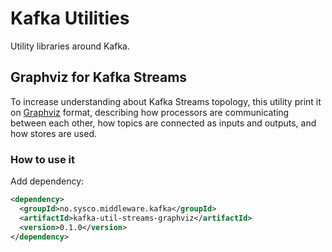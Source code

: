 # Kafka Utilities

Utility libraries around Kafka.

## Graphviz for Kafka Streams

To increase understanding about Kafka Streams 
topology, this utility print it on [Graphviz](https://www.graphviz.org/)
format, describing how processors are communicating between
each other, how topics are connected as inputs and outputs, 
and how stores are used.

### How to use it

Add dependency:

```xml
<dependency>
  <groupId>no.sysco.middleware.kafka</groupId>
  <artifactId>kafka-util-streams-graphviz</artifactId>
  <version>0.1.0</version>
</dependency>
```
